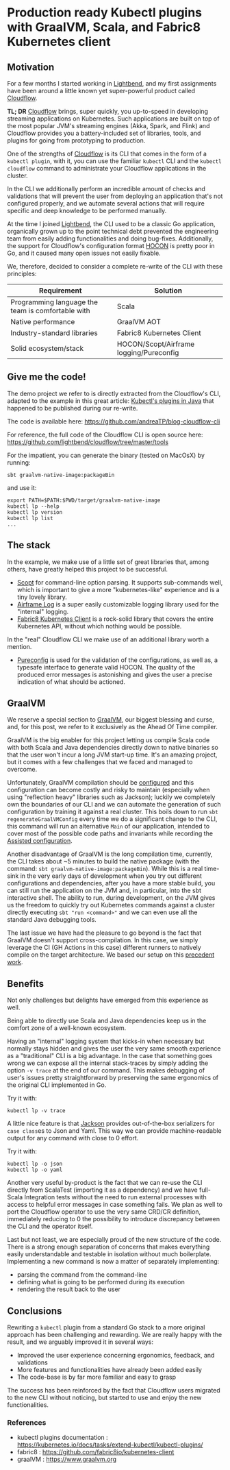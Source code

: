 # Production ready Kubectl plugins with GraalVM, Scala, and Fabric8 Kubernetes client

## Motivation

For a few months I started working in [Lightbend](https://www.lightbend.com/), and my first assignments have been around a little known yet super-powerful product called [Cloudflow](https://cloudflow.io/).

__TL; DR__ [Cloudflow](https://cloudflow.io/) brings, super quickly, you up-to-speed in developing streaming applications on Kubernetes.
Such applications are built on top of the most popular JVM's streaming engines (Akka, Spark, and Flink) and Cloudflow provides you a battery-included set of libraries, tools, and plugins for going from prototyping to production.

One of the strengths of [Cloudflow](https://cloudflow.io/) is its CLI that comes in the form of a `kubectl plugin`, with it, you can use the familiar `kubectl` CLI and the `kubectl cloudflow` command to administrate your Cloudflow applications in the cluster.

In the CLI we additionally perform an incredible amount of checks and validations that will prevent the user from deploying an application that's not configured properly, and we automate several actions that will require specific and deep knowledge to be performed manually.

At the time I joined [Lightbend](https://www.lightbend.com/), the CLI used to be a classic Go application, organically grown up to the point technical debt prevented the engineering team from easily adding functionalities and doing bug-fixes.
Additionally, the support for Cloudflow's configuration format [HOCON](https://github.com/lightbend/config) is pretty poor in Go, and it caused many open issues not easily fixable.

We, therefore, decided to consider a complete re-write of the CLI with these principles:

| Requirement | Solution |
| --- | ---|
| Programming language the team is comfortable with | Scala  |
| Native performance | GraalVM AOT |
| Industry-standard libraries | Fabric8 Kubernetes Client |
| Solid ecosystem/stack | HOCON/Scopt/Airframe logging/Pureconfig |

## Give me the code!

The demo project we refer to is directly extracted from the Cloudflow's CLI, adapted to the example in this great article: [Kubectl's plugins in Java](https://dev.to/ikwattro/write-a-kubectl-plugin-in-java-with-jbang-and-fabric8-566) that happened to be published during our re-write.

The code is available here:
https://github.com/andreaTP/blog-cloudflow-cli

For reference, the full code of the Cloudflow CLI is open source here:
https://github.com/lightbend/cloudflow/tree/master/tools

For the impatient, you can generate the binary (tested on MacOsX) by running:

```
sbt graalvm-native-image:packageBin
```

and use it:
```
export PATH=$PATH:$PWD/target/graalvm-native-image
kubectl lp --help
kubectl lp version
kubectl lp list
...
```

## The stack

In the example, we make use of a little set of great libraries that, among others, have greatly helped this project to be successful.

 - [Scopt](https://github.com/scopt/scopt) for command-line option parsing. It supports sub-commands well, which is important to give a more "kubernetes-like" experience and is a tiny lovely library.
 - [Airframe Log](https://github.com/wvlet/airframe/tree/master/airframe-log) is a super easily customizable logging library used for the "internal" logging.
 - [Fabric8 Kubernetes Client](https://github.com/fabric8io/kubernetes-client) is a rock-solid library that covers the entire Kubernetes API, without which nothing would be possible.

In the "real" Cloudflow CLI we make use of an additional library worth a mention.

 - [Pureconfig](https://pureconfig.github.io/) is used for the validation of the configurations, as well as, a typesafe interface to generate valid HOCON. The quality of the produced error messages is astonishing and gives the user a precise indication of what should be actioned.

## GraalVM

We reserve a special section to [GraalVM](https://github.com/oracle/graal), our biggest blessing and curse, and, for this post, we refer to it exclusively as the Ahead Of Time compiler.

GraalVM is the big enabler for this project letting us compile Scala code with both Scala and Java dependencies directly down to native binaries so that the user won't incur a long JVM start-up time.
It's an amazing project, but it comes with a few challenges that we faced and managed to overcome.

Unfortunately, GraalVM compilation should be [configured](https://www.graalvm.org/reference-manual/native-image/BuildConfiguration/) and this configuration can become costly and risky to maintain (especially when using "reflection heavy" libraries such as Jackson); luckily we completely own the boundaries of our CLI and we can automate the generation of such configuration by training it against a real cluster.
This boils down to run `sbt regenerateGraalVMConfig` every time we do a significant change to the CLI, this command will run an alternative `Main` of our application, intended to cover most of the possible code paths and invariants while recording the [Assisted configuration](https://www.graalvm.org/reference-manual/native-image/BuildConfiguration/#assisted-configuration-of-native-image-builds).

Another disadvantage of GraalVM is the long compilation time, currently, the CLI takes about ~5 minutes to build the native package (with the command: `sbt graalvm-native-image:packageBin`).
While this is a real time-sink in the very early days of development when you try out different configurations and dependencies, after you have a more stable build, you can still run the application on the JVM and, in particular, into the sbt interactive shell.
The ability to run, during development, on the JVM gives us the freedom to quickly try out Kubernetes commands against a cluster directly executing `sbt "run <command>"` and we can even use all the standard Java debugging tools.

The last issue we have had the pleasure to go beyond is the fact that GraalVM doesn't support cross-compilation.
In this case, we simply leverage the CI (GH Actions in this case) different runners to natively compile on the target architecture. We based our setup on this [precedent work](https://github.com/recursivecodes/simple-socket-fn-logger/blob/master/.github/workflows/simple-socket-fn-logger.yaml).

## Benefits

Not only challenges but delights have emerged from this experience as well.

Being able to directly use Scala and Java dependencies keep us in the comfort zone of a well-known ecosystem.

Having an "internal" logging system that kicks-in when necessary but normally stays hidden and gives the user the very same smooth experience as a "traditional" CLI is a big advantage.
In the case that something goes wrong we can expose all the internal stack-traces by simply adding the option `-v trace` at the end of our command.
This makes debugging of user's issues pretty straightforward by preserving the same ergonomics of the original CLI implemented in Go.

Try it with:
```
kubectl lp -v trace
```

A little nice feature is that [Jackson](https://github.com/FasterXML/jackson) provides out-of-the-box serializers for `case class`es to Json and Yaml. This way we can provide machine-readable output for any command with close to 0 effort.

Try it with:
```
kubectl lp -o json
kubectl lp -o yaml
```

Another very useful by-product is the fact that we can re-use the CLI directly from ScalaTest (importing it as a dependency) and we have full-Scala Integration tests without the need to run external processes with access to helpful error messages in case something fails.
We plan as well to port the Cloudflow operator to use the very same CRD/CR definition, immediately reducing to 0 the possibility to introduce discrepancy between the CLI and the operator itself.

Last but not least, we are especially proud of the new structure of the code.
There is a strong enough separation of concerns that makes everything easily understandable and testable in isolation without much boilerplate.
Implementing a new command is now a matter of separately implementing:

 - parsing the command from the command-line
 - defining what is going to be performed during its execution
 - rendering the result back to the user

## Conclusions

Rewriting a `kubectl` plugin from a standard Go stack to a more original approach has been challenging and rewarding.
We are really happy with the result, and we arguably improved it in several ways:

 - Improved the user experience concerning ergonomics, feedback, and validations
 - More features and functionalities have already been added easily
 - The code-base is by far more familiar and easy to grasp

The success has been reinforced by the fact that Cloudflow users migrated to the new CLI without noticing, but started to use and enjoy the new functionalities.

### References

 - kubectl plugins documentation : https://kubernetes.io/docs/tasks/extend-kubectl/kubectl-plugins/
 - fabric8 : https://github.com/fabric8io/kubernetes-client
 - graalVM : https://www.graalvm.org
